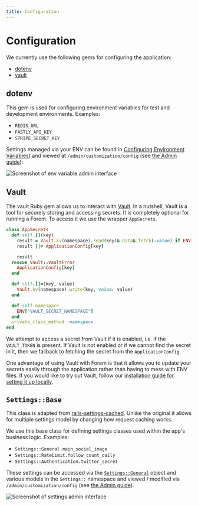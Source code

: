 ```yaml
---
title: Configuration
---
```


# Configuration

We currently use the following gems for configuring the application:

- [dotenv](https://github.com/bkeepers/dotenv)
- [vault](https://github.com/hashicorp/vault-ruby)

## dotenv

This gem is used for configuring environment variables for test and development
environments. Examples:

- `REDIS_URL`
- `FASTLY_API_KEY`
- `STRIPE_SECRET_KEY`

Settings managed via your ENV can be found in
[Configuring Environment Variables](/getting-started/config-env)) and viewed at
`/admin/customization/config` (see [the Admin guide](/admin)):

![Screenshot of env variable admin interface](https://user-images.githubusercontent.com/47985/73627243-67d41f80-467e-11ea-9121-221275ff8a89.png)

## Vault

The vault Ruby gem allows us to interact with
[Vault](https://www.vaultproject.io/docs/what-is-vault). In a nutshell, Vault is
a tool for securely storing and accessing secrets. It is completely optional for
running a Forem. To access it we use the wrapper `AppSecrets`.

```ruby
class AppSecrets
  def self.[](key)
    result = Vault.kv(namespace).read(key)&.data&.fetch(:value) if ENV["VAULT_TOKEN"].present?
    result ||= ApplicationConfig[key]

    result
  rescue Vault::VaultError
    ApplicationConfig[key]
  end

  def self.[]=(key, value)
    Vault.kv(namespace).write(key, value: value)
  end

  def self.namespace
    ENV["VAULT_SECRET_NAMESPACE"]
  end
  private_class_method :namespace
end
```

We attempt to access a secret from Vault if it is enabled, i.e. if the
`VAULT_TOKEN` is present. If Vault is not enabled or if we cannot find the
secret in it, then we fallback to fetching the secret from the
`ApplicationConfig`.

One advantage of using Vault with Forem is that it allows you to update your
secrets easily through the application rather than having to mess with ENV
files. If you would like to try out Vault, follow our
[installation guide for setting it up locally](/installation/vault).

## `Settings::Base`

This class is adapted from
[rails-settings-cached](https://github.com/huacnlee/rails-settings-cached).
Unlike the original it allows for multiple settings model by changing how
request caching works.

We use this base class for defining settings classes used within the app's
business logic. Examples:

- `Settings::General.main_social_image`
- `Settings::RateLimit.follow_count_daily`
- `Settings::Authentication.twitter_secret`

These settings can be accessed via the
[`Settings::General`](https://github.com/forem/forem/blob/master/app/models/settins/general.rb)
object and various models in the `Settings::` namespace and viewed / modified
via `/admin/customization/config` (see [the Admin guide](/admin)).

![Screenshot of settings admin interface](https://user-images.githubusercontent.com/47985/73627238-6276d500-467e-11ea-8724-afb703f056bc.png)
